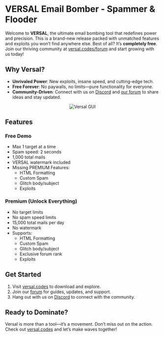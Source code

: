 
# VERSAL Email Bomber - Spammer & Flooder

Welcome to **VERSAL**, the ultimate email bombing tool that redefines power and precision. This is a brand-new release packed with unmatched features and exploits you won’t find anywhere else. Best of all? It’s **completely free**. Join our thriving community at [versal.codes/forum](https://versal.codes/forum) and start growing with us today!

## Why Versal?
- **Unrivaled Power**: New exploits, insane speed, and cutting-edge tech.
- **Free Forever**: No paywalls, no limits—pure functionality for everyone.
- **Community-Driven**: Connect with us on [Discord](https://dc.gg/versal/) and [our forum](https://versal.codes/forum) to share ideas and stay updated.
<p align="center"> <img src="https://i.imgur.com/o2EBJpa.png" alt="Versal GUI"> </p>

## Features
### Free Demo
- Max 1 target at a time
- Spam speed: 2 seconds
- 1,000 total mails
- VERSAL watermark included
- Missing PREMIUM Features:
  - HTML Formatting
  - Custom Spam
  - Glitch body/subject
  - Exploits

### Premium (Unlock Everything)
- No target limits
- No spam speed limits
- 15,000 total mails per day
- No watermark
- Supports:
  - HTML Formatting
  - Custom Spam
  - Glitch body/subject
  - Exclusive forum rank
  - Exploits

## Get Started
1. Visit [versal.codes](https://versal.codes/) to download and explore.
2. Join our [forum](https://versal.codes/forum) for guides, updates, and support.
3. Hang out with us on [Discord](https://dc.gg/versal/) to connect with the community.

## Ready to Dominate?
Versal is more than a tool—it’s a movement. Don’t miss out on the action. Check out [versal.codes](https://versal.codes/) and let’s make waves together!
